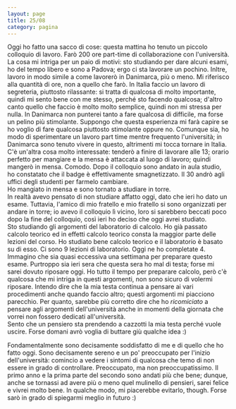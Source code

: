 ```yaml
--- 
layout: page
title: 25/08
category: pagina
---
```


Oggi ho fatto una sacco di cose: questa mattina ho tenuto un piccolo colloquio
di lavoro. Farò 200 ore part-time di collaborazione con l'università. La cosa mi
intriga per un paio di motivi: sto studiando per dare alcuni esami, ho del tempo
libero e sono a Padova; ergo ci sta lavorare un pochino. Inltre, lavoro in modo 
simile a come
lavorerò in Danimarca, più o meno. Mi riferisco alla quantità di ore, non a
quello che farò. In Italia faccio un lavoro di segreteria, piuttosto rilassante:
si tratta di qualcosa di molto importante, quindi
mi sento bene con me stesso, perché sto facendo
qualcosa; d'altro canto quello che faccio è molto molto semplice, quindi non mi
stressa per nulla. In Danimarca non punterei tanto a fare qualcosa di difficile,
ma forse un pelino più stimolante. Suppongo che questa esperienza mi farà capire
se ho voglio di fare qualcosa piuttosto stimolante oppure no. Comunque sia, ho 
modo di sperimentare un lavoro part time mentre frequento
l'università; in Danimarca sono tenuto vivere in questo, altrimenti
mi tocca tornare in Italia. 
C'è un'altra cosa molto interessate:
tenderò a finire di lavorare alle 13; orario perfetto per mangiare e la mensa è
attaccata al luogo di lavoro; quindi mangerò in mensa. Comodo.
Dopo il colloquio sono andato in aula studio, ho constatato che il badge è
effettivamente smagnetizzato. Il 30 andrò agli uffici degli studenti per farmelo
cambiare.  
Ho mangiato in mensa e sono tornato a studiare in torre.  
In realtà avevo pensato di non studiare affatto oggi, dato che ieri ho dato un
esame. Tuttavia, l'amico di mio fratello e mio fratello si sono organizzati per
andare in torre; io avevo il colloquio lì vicino, loro si sarebbero beccati poco
dopo la fine del colloquio, così ieri ho deciso che oggi avrei studiato.  
Sto studiando gli argomenti del laboratorio di calcolo. Ho già passato calcolo
teorico ed in effetti calcolo teorico consta la maggior parte delle lezioni del
corso. Ho
studiato bene calcolo teorico e il laboratorio è basato su di esso. Ci sono 9
lezioni di laboratorio. Oggi ne ho completate 4. Immagino che sia quasi
eccessiva una settimana per preparare questo esame. Purtroppo sia ieri sera che
questa sera ho mal di testa; forse mi sarei dovuto riposare oggi. Ho tutto il
tempo per preparare calcolo, però c'è qualcosa che mi intriga in questi
argomenti, non sono sicuro di volermi riposare. Intendo dire che la mia
testa continua a pensare ai vari procedimenti anche quando faccio altro; questi 
argomenti mi piacciono parecchio. Per quanto, sarebbe più corretto dire che 
ho _ricomiciato_ a pensare agli argomenti dell'università anche in momenti della
giornata che vorrei non fossero dedicati all'università.  
Sento che un pensiero sta prendendo a cazzotti la mia testa perché vuole uscire.
Forse domani avrò voglia di buttare giù qualche idea :)  

Fondamentalmente sono decisamente soddisfatto di me e di quello che ho fatto
oggi. Sono decisamente sereno e un po' preoccupato per l'inizio dell'università:
comincio a vedere i sintomi di qualcosa che temo di non essere in grado di
controllare. Preoccupato, ma non preoccupatissimo. Il primo anno e la prima
parte del secondo sono andati più che bene; dunque, anche se tornassi ad avere 
più o meno quel mulinello di pensieri, sarei felice e vivrei molto bene. In 
qualche modo, mi piacerebbe evitarlo, though. Forse sarò in grado di spiegarmi 
meglio in futuro :)
